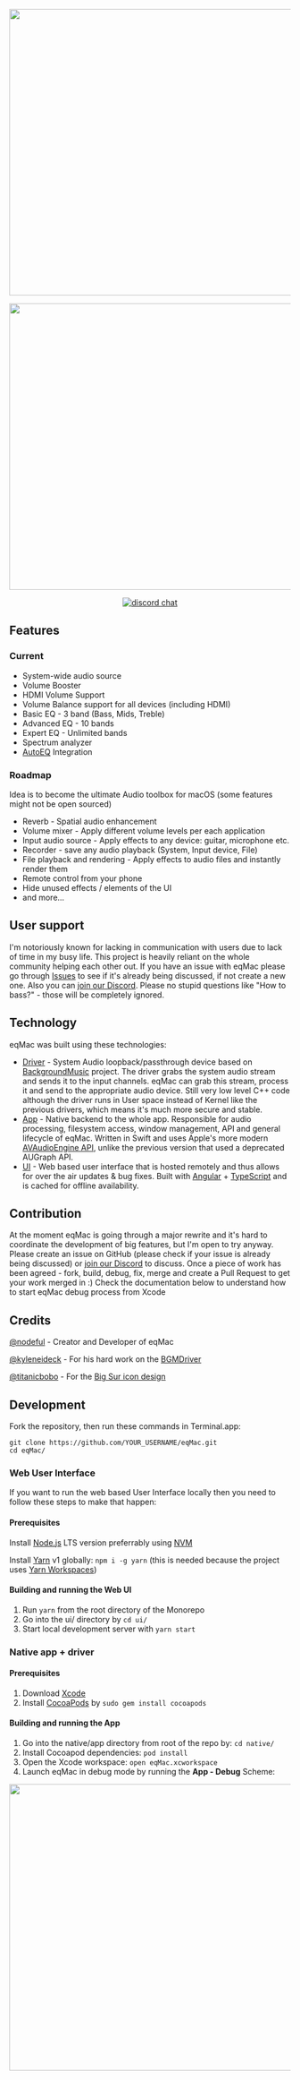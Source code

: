 <p align="center">
  <img width="512" src="https://github.com/bitgapp/eqMac/raw/master/assets/logos/promo-dark.png"/>
</p>

<p align="center">
  <img width="512" src="https://github.com/bitgapp/eqMac/raw/master/assets/screenshots/expert-eq.png"/>
</p>

<p align="center">
  <a href="https://discord.eqmac.app"><img src="https://img.shields.io/badge/chat-discord-black?style=flat&logo=discord" alt="discord chat"></a>
</p>

## Features
### Current
* System-wide audio source
* Volume Booster
* HDMI Volume Support
* Volume Balance support for all devices (including HDMI)
* Basic EQ - 3 band (Bass, Mids, Treble)
* Advanced EQ - 10 bands
* Expert EQ - Unlimited bands
* Spectrum analyzer 
* [AutoEQ](https://github.com/jaakkopasanen/AutoEq?referrer=eqMac&referer=eqMac&utm_source=eqMac) Integration

### Roadmap
Idea is to become the ultimate Audio toolbox for macOS (some features might not be open sourced)
* Reverb - Spatial audio enhancement
* Volume mixer - Apply different volume levels per each application
* Input audio source - Apply effects to any device: guitar, microphone etc.
* Recorder - save any audio playback (System, Input device, File)
* File playback and rendering - Apply effects to audio files and instantly render them
* Remote control from your phone
* Hide unused effects / elements of the UI
* and more...

## User support
I'm notoriously known for lacking in communication with users due to lack of time in my busy life. This project is heavily reliant on the whole community helping each other out. If you have an issue with eqMac please go through [Issues](https://github.com/bitgapp/eqMac/issues) to see if it's already being discussed, if not create a new one. Also you can [join our Discord](https://discord.eqmac.app). Please no stupid questions like "How to bass?" - those will be completely ignored.

## Technology
eqMac was built using these technologies:
* [Driver](https://github.com/bitgapp/eqMac/tree/master/native/driver) - System Audio loopback/passthrough device based on [BackgroundMusic](https://github.com/kyleneideck/BackgroundMusic) project. The driver grabs the system audio stream and sends it to the input channels. eqMac can grab this stream, process it and send to the appropriate audio device. Still very low level C++ code although the driver runs in User space instead of Kernel like the previous drivers, which means it's much more secure and stable.
* [App](https://github.com/bitgapp/eqMac/tree/master/native/app) - Native backend to the whole app. Responsible for audio processing, filesystem access, window management, API and general lifecycle of eqMac. Written in Swift and uses Apple's more modern [AVAudioEngine API](https://developer.apple.com/documentation/avfoundation/avaudioengine), unlike the previous version that used a deprecated AUGraph API.
* [UI](https://github.com/bitgapp/eqMac/tree/master/ui) - Web based user interface that is hosted remotely and thus allows for over the air updates & bug fixes. Built with [Angular](https://angular.io/) + [TypeScript](https://www.typescriptlang.org/) and is cached for offline availability.

## Contribution
At the moment eqMac is going through a major rewrite and it's hard to coordinate the development of big features, but I'm open to try anyway. Please create an issue on GitHub (please check if your issue is already being discussed) or [join our Discord](https://discord.eqmac.app) to discuss. Once a piece of work has been agreed - fork, build, debug, fix, merge and create a Pull Request to get your work merged in :) 
Check the documentation below to understand how to start eqMac debug process from Xcode

## Credits

[@nodeful](https://github.com/nodeful) - Creator and Developer of eqMac

[@kyleneideck](https://github.com/kyleneideck) - For his hard work on the [BGMDriver](https://github.com/kyleneideck/BackgroundMusic)

[@titanicbobo](https://github.com/titanicbobo) - For the [Big Sur icon design](https://github.com/bitgapp/eqMac/blob/master/assets/icon/icon-bigsur.svg)

## Development
Fork the repository, then run these commands in Terminal.app:

``` 
git clone https://github.com/YOUR_USERNAME/eqMac.git
cd eqMac/
```

### Web User Interface
If you want to run the web based User Interface locally then you need to follow these steps to make that happen:

#### Prerequisites
Install [Node.js](https://nodejs.org/en/) LTS version preferrably using [NVM](https://github.com/nvm-sh/nvm#installing-and-updating)

Install [Yarn](https://classic.yarnpkg.com/en/) v1 globally: `npm i -g yarn` (this is needed because the project uses [Yarn Workspaces](https://classic.yarnpkg.com/en/docs/workspaces/))

#### Building and running the Web UI
1. Run `yarn` from the root directory of the Monorepo
2. Go into the ui/ directory by `cd ui/`
3. Start local development server with `yarn start`

### Native app + driver
#### Prerequisites

1. Download [Xcode](https://apps.apple.com/us/app/xcode/id497799835?mt=12)
2. Install [CocoaPods](https://cocoapods.org/) by `sudo gem install cocoapods`

#### Building and running the App

1. Go into the native/app directory from root of the repo by: `cd native/`
2. Install Cocoapod dependencies: `pod install`
3. Open the Xcode workspace: `open eqMac.xcworkspace`
4. Launch eqMac in debug mode by running the **App - Debug** Scheme:
<img width="512" src="https://user-images.githubusercontent.com/8472525/83069640-279c1100-a062-11ea-85a7-45aa5253771b.png"/>
